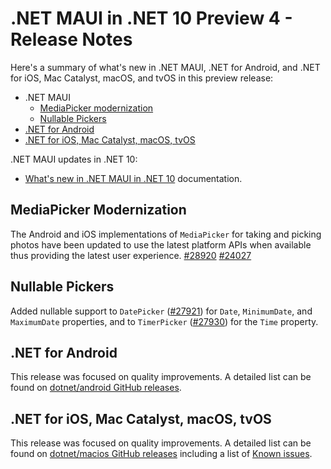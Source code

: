 # .NET MAUI in .NET 10 Preview 4 - Release Notes

Here's a summary of what's new in .NET MAUI, .NET for Android, and .NET for iOS, Mac Catalyst, macOS, and tvOS in this preview release:

- .NET MAUI
  - [MediaPicker modernization](#mediapicker-modernization)
  - [Nullable Pickers](#nullable-pickers)  
- [.NET for Android](#net-for-android)
- [.NET for iOS, Mac Catalyst, macOS, tvOS](#net-for-ios-mac-catalyst-macos-tvos)

.NET MAUI updates in .NET 10:

- [What's new in .NET MAUI in .NET 10](https://learn.microsoft.com/dotnet/maui/whats-new/dotnet-10) documentation.

## MediaPicker Modernization

The Android and iOS implementations of `MediaPicker` for taking and picking photos have been updated to use the latest platform APIs when available thus providing the latest user experience. [#28920](https://github.com/dotnet/maui/pull/28920) [#24027](https://github.com/dotnet/maui/pull/24027)

## Nullable Pickers

Added nullable support to `DatePicker` ([#27921](https://github.com/dotnet/maui/pull/27921)) for `Date`, `MinimumDate`, and `MaximumDate` properties, and to `TimerPicker` ([#27930](https://github.com/dotnet/maui/pull/27930)) for the `Time` property.

## .NET for Android

This release was focused on quality improvements. A detailed list can be found on [dotnet/android GitHub releases](https://github.com/dotnet/android/releases/).

## .NET for iOS, Mac Catalyst, macOS, tvOS

This release was focused on quality improvements. A detailed list can be found on [dotnet/macios GitHub releases](https://github.com/dotnet/macios/releases/) including a list of [Known issues](https://github.com/dotnet/macios/wiki/Known-issues-in-.NET10).
